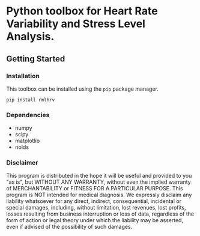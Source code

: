 # Python toolbox for Heart Rate Variability and Stress Level Analysis.
## Getting Started

### Installation
This toolbox can be installed using the ```pip``` package manager.
```
pip install rmlhrv
```

### Dependencies
- numpy
- scipy
- matplotlib
- nolds

### Disclaimer
This program is distributed in the hope it will be useful and provided to you "as is", but WITHOUT ANY WARRANTY, without even the implied warranty of MERCHANTABILITY or FITNESS FOR A PARTICULAR PURPOSE. This program is NOT intended for medical diagnosis. We expressly disclaim any liability whatsoever for any direct, indirect, consequential, incidental or special damages, including, without limitation, lost revenues, lost profits, losses resulting from business interruption or loss of data, regardless of the form of action or legal theory under which the liability may be asserted, even if advised of the possibility of such damages.
